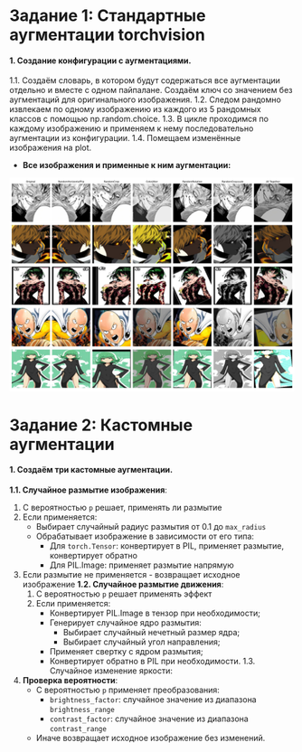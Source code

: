 # Задание 1: Стандартные аугментации torchvision
#### 1. Создание конфигурации с аугментациями.

1.1. Создаём словарь, в котором будут содержаться все аугментации отдельно и вместе с одном пайпалане. Создаём ключ со значением без аугментаций для оригинального изображения.
1.2. Следом рандомно извлекаем по одному изображению из каждого из 5 рандомных классов с помощью np.random.choice.
1.3. В цикле проходимся по каждому изображению и применяем к нему последовательно аугментации из конфигурации.
1.4. Помещаем изменённые изображения на plot.

- **Все изображения и применные к ним аугментации:**

![image](https://github.com/ryabov3/Fundamentals_of_DL_AI/blob/main/%D0%94%D0%BE%D0%BC%D0%B0%D1%88%D0%BD%D1%8F%D1%8F%20%D1%80%D0%B0%D0%B1%D0%BE%D1%82%D0%B0%205/results/augmentations_visualization.jpg)

# Задание 2: Кастомные аугментации
#### 1. Создаём три кастомные аугментации. 

**1.1. Случайное размытие изображения**:
  1. С вероятностью `p` решает, применять ли размытие
  2. Если применяется:
      - Выбирает случайный радиус размытия от 0.1 до `max_radius`
      - Обрабатывает изображение в зависимости от его типа:
        - Для `torch.Tensor`: конвертирует в PIL, применяет размытие, конвертирует обратно
        - Для PIL.Image: применяет размытие напрямую
  3. Если размытие не применяется - возвращает исходное изображение
**1.2. Случайное размытие движения**:
     1. С вероятностью `p` решает применять эффект
     2. Если применяется:
        - Конвертирует PIL.Image в тензор при необходимости;
        - Генерирует случайное ядро размытия:
           - Выбирает случайный нечетный размер ядра;
           - Выбирает случайный угол направления;
        - Применяет свертку с ядром размытия;
        - Конвертирует обратно в PIL при необходимости.
1.3. Случайное изменение яркости:
  1. **Проверка вероятности**:
     - С вероятностью `p` применяет преобразования:
       - `brightness_factor`: случайное значение из диапазона `brightness_range`
       - `contrast_factor`: случайное значение из диапазона `contrast_range`
     - Иначе возвращает исходное изображение без изменений.
     



